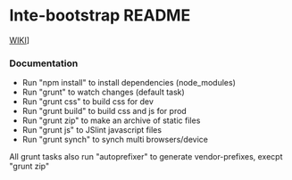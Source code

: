 # Inte-bootstrap README

[WIKI](http://redmine.publicis-modem.fr/projects/bootstrapinte/wiki/Installation_des_d%C3%A9pendances)]

### Documentation

- Run "npm install" to install dependencies (node_modules)
- Run "grunt" to watch changes (default task)
- Run "grunt css" to build css for dev
- Run "grunt build" to build css and js for prod
- Run "grunt zip" to make an archive of static files
- Run "grunt js" to JSlint javascript files
- Run "grunt synch" to synch multi browsers/device


All grunt tasks also run "autoprefixer" to generate vendor-prefixes, execpt "grunt zip"